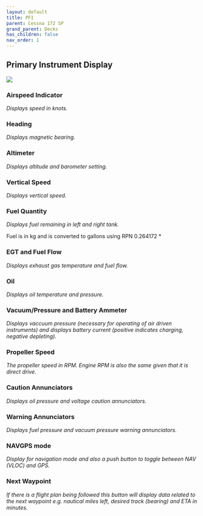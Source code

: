 ```yaml
---
layout: default
title: PFI
parent: Cessna 172 SP
grand_parent: Decks
has_children: false
nav_order: 1
---
```



## Primary Instrument Display

![](../../../assets/images/pfi.png)


### Airspeed Indicator
*Displays speed in knots.*

### Heading
*Displays magnetic bearing.*

### Altimeter
*Displays altitude and barometer setting.*

### Vertical Speed
*Displays vertical speed.*

### Fuel Quantity
*Displays fuel remaining in left and right tank.*

Fuel is in kg and is converted to gallons using RPN 0.264172 *

### EGT and Fuel Flow
*Displays exhaust gas temperature and fuel flow.*

### Oil
*Displays oil temperature and pressure.*

### Vacuum/Pressure and Battery Ammeter
*Displays vaccuum pressure (necessary for operating of air driven instruments) and displays battery current (positive indicates charging, negative depleting).*

### Propeller Speed
*The propeller speed in RPM. Engine RPM is also the same given that it is direct drive.*

### Caution Annunciators
*Displays oil pressure and voltage caution annunciators.*

### Warning Annunciators
*Displays fuel pressure and vacuum pressure warning annunciators.*

### NAVGPS mode
*Display for navigation mode and also a push button to toggle between NAV (VLOC) and GPS.*

### Next Waypoint
*If there is a flight plan being followed this button will display data related to the next waypoint e.g. nautical miles left, desired track (bearing) and ETA in minutes.* 